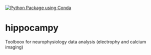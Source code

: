 [![Python Package using Conda](https://github.com/bouromain/hippocampy/actions/workflows/python-package-conda.yml/badge.svg)](https://github.com/bouromain/hippocampy/actions/workflows/python-package-conda.yml)

# hippocampy
Toolboox for neurophysiology data analysis (electrophy and calcium imaging)
